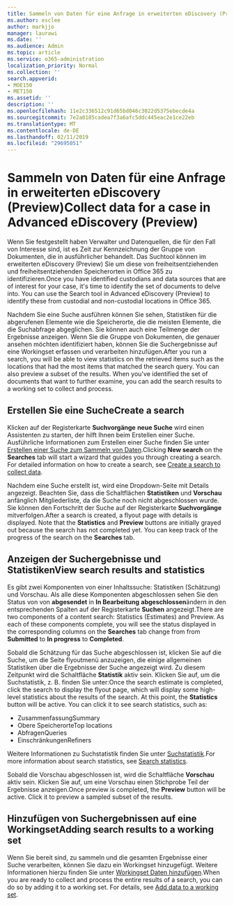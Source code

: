 ```yaml
---
title: Sammeln von Daten für eine Anfrage in erweiterten eDiscovery (Preview)
ms.author: esclee
author: markjjo
manager: laurawi
ms.date: ''
ms.audience: Admin
ms.topic: article
ms.service: o365-administration
localization_priority: Normal
ms.collection: ''
search.appverid:
- MOE150
- MET150
ms.assetid: ''
description: ''
ms.openlocfilehash: 11e2c336512c91d65bd046c3022d5375ebecde4a
ms.sourcegitcommit: 7e2a0185cadea7f3a6afc5ddc445eac2e1ce22eb
ms.translationtype: MT
ms.contentlocale: de-DE
ms.lasthandoff: 02/11/2019
ms.locfileid: "29695051"
---
```

# <a name="collect-data-for-a-case-in-advanced-ediscovery-preview"></a><span data-ttu-id="3f681-102">Sammeln von Daten für eine Anfrage in erweiterten eDiscovery (Preview)</span><span class="sxs-lookup"><span data-stu-id="3f681-102">Collect data for a case in Advanced eDiscovery (Preview)</span></span>

<span data-ttu-id="3f681-p101">Wenn Sie festgestellt haben Verwalter und Datenquellen, die für den Fall von Interesse sind, ist es Zeit zur Kennzeichnung der Gruppe von Dokumenten, die in ausführlicher behandelt. Das Suchtool können im erweiterten eDiscovery (Preview) Sie um diese von freiheitsentziehenden und freiheitsentziehenden Speicherorten in Office 365 zu identifizieren.</span><span class="sxs-lookup"><span data-stu-id="3f681-p101">Once you have identified custodians and data sources that are of interest for your case, it's time to identify the set of documents to delve into. You can use the Search tool in Advanced eDiscovery (Preview) to identify these from custodial and non-custodial locations in Office 365.</span></span>

<span data-ttu-id="3f681-p102">Nachdem Sie eine Suche ausführen können Sie sehen, Statistiken für die abgerufenen Elemente wie die Speicherorte, die die meisten Elemente, die die Suchabfrage abgeglichen. Sie können auch eine Teilmenge der Ergebnisse anzeigen. Wenn Sie die Gruppe von Dokumenten, die genauer ansehen möchten identifiziert haben, können Sie die Suchergebnisse auf eine Workingset erfassen und verarbeiten hinzufügen.</span><span class="sxs-lookup"><span data-stu-id="3f681-p102">After you run a search, you will be able to view statistics on the retrieved items such as the locations that had the most items that matched the search query. You can also preview a subset of the results. When you've identified the set of documents that want to further examine, you can add the search results to a working set to collect and process.</span></span>

## <a name="create-a-search"></a><span data-ttu-id="3f681-108">Erstellen Sie eine Suche</span><span class="sxs-lookup"><span data-stu-id="3f681-108">Create a search</span></span>

<span data-ttu-id="3f681-p103">Klicken auf der Registerkarte **Suchvorgänge** **neue Suche** wird einen Assistenten zu starten, der hilft Ihnen beim Erstellen einer Suche. Ausführliche Informationen zum Erstellen einer Suche finden Sie unter [Erstellen einer Suche zum Sammeln von Daten](create-search-to-collect-data.md).</span><span class="sxs-lookup"><span data-stu-id="3f681-p103">Clicking **New search** on the **Searches** tab will start a wizard that guides you through creating a search. For detailed information on how to create a search, see [Create a search to collect data](create-search-to-collect-data.md).</span></span>

<span data-ttu-id="3f681-p104">Nachdem eine Suche erstellt ist, wird eine Dropdown-Seite mit Details angezeigt. Beachten Sie, dass die Schaltflächen **Statistiken** und **Vorschau** anfänglich Mitgliederliste, da die Suche noch nicht abgeschlossen wurde. Sie können den Fortschritt der Suche auf der Registerkarte **Suchvorgänge** mitverfolgen.</span><span class="sxs-lookup"><span data-stu-id="3f681-p104">After a search is created, a flyout page with details is displayed. Note that the **Statistics** and **Preview** buttons are initially grayed out because the search has not completed yet. You can keep track of the progress of the search on the **Searches** tab.</span></span>

## <a name="view-search-results-and-statistics"></a><span data-ttu-id="3f681-114">Anzeigen der Suchergebnisse und Statistiken</span><span class="sxs-lookup"><span data-stu-id="3f681-114">View search results and statistics</span></span>
<span data-ttu-id="3f681-p105">Es gibt zwei Komponenten von einer Inhaltssuche: Statistiken (Schätzung) und Vorschau. Als alle diese Komponenten abgeschlossen sehen Sie den Status von von **abgesendet** in **In Bearbeitung** **abgeschlossen**ändern in den entsprechenden Spalten auf der Registerkarte **Suchen** angezeigt.</span><span class="sxs-lookup"><span data-stu-id="3f681-p105">There are two components of a content search: Statistics (Estimates) and Preview. As each of these components complete, you will see the status displayed in the corresponding columns on the **Searches** tab change from from **Submitted** to **In progress** to **Completed**.</span></span>

<span data-ttu-id="3f681-p106">Sobald die Schätzung für das Suche abgeschlossen ist, klicken Sie auf die Suche, um die Seite flyoutmenü anzuzeigen, die einige allgemeinen Statistiken über die Ergebnisse der Suche angezeigt wird. Zu diesem Zeitpunkt wird die Schaltfläche **Statistik** aktiv sein. Klicken Sie auf, um die Suchstatistik, z. B. finden Sie unter:</span><span class="sxs-lookup"><span data-stu-id="3f681-p106">Once the search estimate is completed, click the search to display the flyout page, which will display some high-level statistics about the results of the search. At this point, the **Statistics** button will be active. You can click it to see search statistics, such as:</span></span>

- <span data-ttu-id="3f681-120">Zusammenfassung</span><span class="sxs-lookup"><span data-stu-id="3f681-120">Summary</span></span>
- <span data-ttu-id="3f681-121">Obere Speicherorte</span><span class="sxs-lookup"><span data-stu-id="3f681-121">Top locations</span></span>
- <span data-ttu-id="3f681-122">Abfragen</span><span class="sxs-lookup"><span data-stu-id="3f681-122">Queries</span></span>
- <span data-ttu-id="3f681-123">Einschränkungen</span><span class="sxs-lookup"><span data-stu-id="3f681-123">Refiners</span></span>

<span data-ttu-id="3f681-124">Weitere Informationen zu Suchstatistik finden Sie unter [Suchstatistik](search-statistics.md).</span><span class="sxs-lookup"><span data-stu-id="3f681-124">For more information about search statistics, see [Search statistics](search-statistics.md).</span></span>

<span data-ttu-id="3f681-p107">Sobald die Vorschau abgeschlossen ist, wird die Schaltfläche **Vorschau** aktiv sein. Klicken Sie auf, um eine Vorschau einen Stichprobe Teil der Ergebnisse anzeigen.</span><span class="sxs-lookup"><span data-stu-id="3f681-p107">Once preview is completed, the **Preview** button will be active. Click it to preview a sampled subset of the results.</span></span>

## <a name="adding-search-results-to-a-working-set"></a><span data-ttu-id="3f681-127">Hinzufügen von Suchergebnissen auf eine Workingset</span><span class="sxs-lookup"><span data-stu-id="3f681-127">Adding search results to a working set</span></span>

<span data-ttu-id="3f681-p108">Wenn Sie bereit sind, zu sammeln und die gesamten Ergebnisse einer Suche verarbeiten, können Sie dazu ein Workingset hinzugefügt. Weitere Informationen hierzu finden Sie unter [Workingset Daten hinzufügen](add-data-to-working-set.md).</span><span class="sxs-lookup"><span data-stu-id="3f681-p108">When you are ready to collect and process the entire results of a search, you can do so by adding it to a working set. For details, see [Add data to a working set](add-data-to-working-set.md).</span></span> 